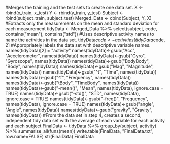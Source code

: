 #Merges the training and the test sets to create one data set.
X <- rbind(x_train, x_test)
Y <- rbind(y_train, y_test)
Subject <- rbind(subject_train, subject_test)
Merged_Data <- cbind(Subject, Y, X)
#Extracts only the measurements on the mean and standard deviation for each measurement
tidyData <- Merged_Data %>% select(subject, code, contains("mean"), contains("std"))
#Uses descriptive activity names to name the activities in the data set.
tidyData$code <- activities[tidyData$code, 2]
#Appropriately labels the data set with descriptive variable names.
names(tidyData)[2] = "activity"
names(tidyData)<-gsub("Acc", "Accelerometer", names(tidyData))
names(tidyData)<-gsub("Gyro", "Gyroscope", names(tidyData))
names(tidyData)<-gsub("BodyBody", "Body", names(tidyData))
names(tidyData)<-gsub("Mag", "Magnitude", names(tidyData))
names(tidyData)<-gsub("^t", "Time", names(tidyData))
names(tidyData)<-gsub("^f", "Frequency", names(tidyData))
names(tidyData)<-gsub("tBody", "TimeBody", names(tidyData))
names(tidyData)<-gsub("-mean()", "Mean", names(tidyData), ignore.case = TRUE)
names(tidyData)<-gsub("-std()", "STD", names(tidyData), ignore.case = TRUE)
names(tidyData)<-gsub("-freq()", "Frequency", names(tidyData), ignore.case = TRUE)
names(tidyData)<-gsub("angle", "Angle", names(tidyData))
names(tidyData)<-gsub("gravity", "Gravity", names(tidyData))
#From the data set in step 4, creates a second, independent tidy data set with the average of each variable for each activity and each subject
FinalData <- tidyData %>%
  group_by(subject, activity) %>%
  summarise_all(funs(mean))
write.table(FinalData, "FinalData.txt", row.name=FALSE)
str(FinalData)
FinalData
